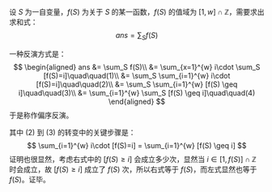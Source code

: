 设 $S$ 为一自变量，$f(S)$ 为关于 $S$ 的某一函数，$f(S)$ 的值域为 $[1,w]\cap\mathbb{Z}$，需要求出求和式：
$$
ans = \sum_S f(S)
$$


一种反演方式是：
$$
\begin{aligned}
ans &= \sum_S f(S)\\
	&= \sum_{x=1}^{w} i\cdot \sum_S [f(S)=i]\quad\quad(1)\\
	&= \sum_S \sum_{i=1}^{w} i\cdot [f(S)=i]\quad\quad(2)\\
	&= \sum_S \sum_{i=1}^{w} [f(S) \geq i]\quad\quad(3)\\
	&= \sum_{i=1}^{w} \sum_S [f(S) \geq i]\quad\quad(4)
\end{aligned}
$$
于是称作偏序反演。

其中 $(2)$ 到 $(3)$ 的转变中的关键步骤是：
$$
\sum_{i=1}^{w} i\cdot [f(S)=i] = \sum_{i=1}^{w} [f(S) \geq i]
$$
证明也很显然，考虑右式中的 $[f(S)\geq i]$ 会成立多少次，显然当 $i\in[1,f(S)]\cap\mathbb{Z}$ 时会成立，故 $[f(S)\geq i]$ 成立了 $f(S)$ 次，所以右式等于 $f(S)$，而左式显然也等于 $f(S)$。证毕。

